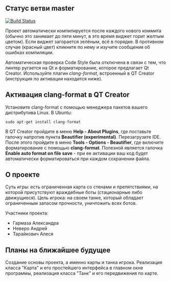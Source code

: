 ## Статус ветви master

[![Build Status](https://travis-ci.com/anevero/tanks.svg?token=rHXfUepVp6qMW4yZAUh7&branch=master)](https://travis-ci.com/anevero/tanks)

Проект автоматически компилируется после каждого нового коммита (обычно это занимает до пяти минут, в это время виджет горит желтым цветом). Если виджет загорается зелёным, всё в порядке. В противном случае (красный цвет) кликните по нему и изучите сообщения об ошибках компиляции.

Автоматическая проверка Code Style была отключена в связи с тем, что линтер ругается на Qt и форматирование, которое предлагает Qt Creator. Используйте плагин *clang-format*, встроенный в QT Creator (инструкция по активации находится ниже).

## Активация clang-format в QT Creator

Установите clang-format с помощью менеджера пакетов вашего дистрибутива Linux. В Ubuntu:

`sudo apt-get install clang-format`

В QT Creator пройдите в меню **Help - About Plugins**, где поставьте галочку напротив пункта **Beautifier (experimental)**. Перезагрузите IDE. После этого пройдите в меню **Tools - Options - Beautifier**, где включите форматирование с помощью **clang-format**. Полезной является галочка **Enable auto format on file save** - при ее активации ваш код будет автоматически форматироваться при каждом сохранении файла.

## О проекте

Суть игры: есть ограниченная карта со стенами и препятствиями, на которой присутствуют враждебные боты (стационарные либо движущиеся). Цель игрока: на своем танке, который обладает ограниченным запасом прочности, уничтожить всех ботов.

Участники проекта:
  - Гармаза Александра
  - Неверо Андрей
  - Тарайкович Алеся

## Планы на ближайшее будущее

Создание основы проекта, а именно карты и танка игрока. Реализация класса "Карта" и его простейшего интерфейса в главном окне программы, реализация класса "Танк" и его передвижения по карте.
